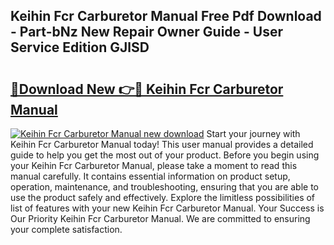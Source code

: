 ## Keihin Fcr Carburetor Manual Free Pdf Download - Part-bNz New Repair Owner Guide - User Service Edition GJlSD

# <h2><a href="http://bc24931.oget.top/?id=Keihin+Fcr+Carburetor+Manual">🔗Download New 👉🔴 Keihin Fcr Carburetor Manual</a></h2>

[![Keihin Fcr Carburetor Manual new download](https://i.imgur.com/5g1atiW.png)](http://bc24931.oget.top/?id=Keihin+Fcr+Carburetor+Manual)
Start your journey with Keihin Fcr Carburetor Manual today! This user manual provides a detailed guide to help you get the most out of your product. Before you begin using your Keihin Fcr Carburetor Manual, please take a moment to read this manual carefully. It contains essential information on product setup, operation, maintenance, and troubleshooting, ensuring that you are able to use the product safely and effectively. Explore the limitless possibilities of list of features with your new Keihin Fcr Carburetor Manual. Your Success is Our Priority Keihin Fcr Carburetor Manual. We are committed to ensuring your complete satisfaction.
